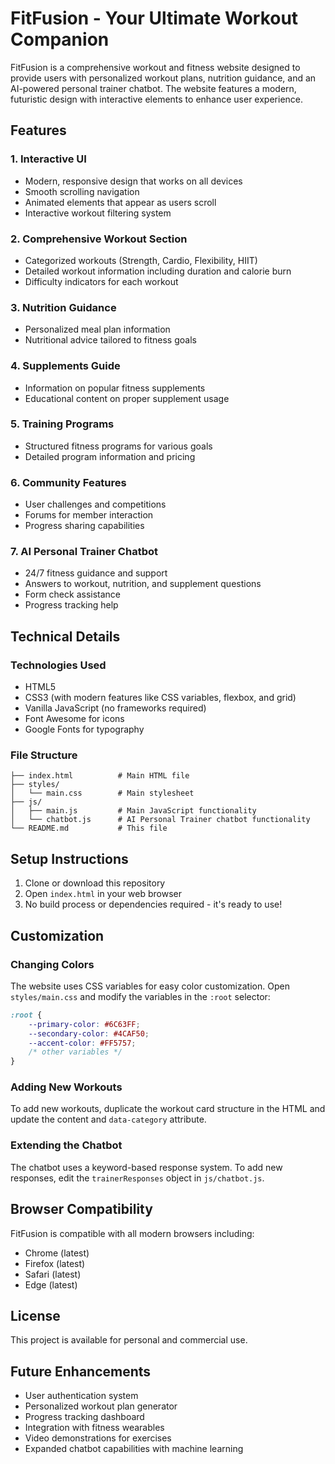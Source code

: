 # FitFusion - Your Ultimate Workout Companion

FitFusion is a comprehensive workout and fitness website designed to provide users with personalized workout plans, nutrition guidance, and an AI-powered personal trainer chatbot. The website features a modern, futuristic design with interactive elements to enhance user experience.

## Features

### 1. Interactive UI
- Modern, responsive design that works on all devices
- Smooth scrolling navigation
- Animated elements that appear as users scroll
- Interactive workout filtering system

### 2. Comprehensive Workout Section
- Categorized workouts (Strength, Cardio, Flexibility, HIIT)
- Detailed workout information including duration and calorie burn
- Difficulty indicators for each workout

### 3. Nutrition Guidance
- Personalized meal plan information
- Nutritional advice tailored to fitness goals

### 4. Supplements Guide
- Information on popular fitness supplements
- Educational content on proper supplement usage

### 5. Training Programs
- Structured fitness programs for various goals
- Detailed program information and pricing

### 6. Community Features
- User challenges and competitions
- Forums for member interaction
- Progress sharing capabilities

### 7. AI Personal Trainer Chatbot
- 24/7 fitness guidance and support
- Answers to workout, nutrition, and supplement questions
- Form check assistance
- Progress tracking help

## Technical Details

### Technologies Used
- HTML5
- CSS3 (with modern features like CSS variables, flexbox, and grid)
- Vanilla JavaScript (no frameworks required)
- Font Awesome for icons
- Google Fonts for typography

### File Structure
```
├── index.html          # Main HTML file
├── styles/
│   └── main.css        # Main stylesheet
├── js/
│   ├── main.js         # Main JavaScript functionality
│   └── chatbot.js      # AI Personal Trainer chatbot functionality
└── README.md           # This file
```

## Setup Instructions

1. Clone or download this repository
2. Open `index.html` in your web browser
3. No build process or dependencies required - it's ready to use!

## Customization

### Changing Colors
The website uses CSS variables for easy color customization. Open `styles/main.css` and modify the variables in the `:root` selector:

```css
:root {
    --primary-color: #6C63FF;
    --secondary-color: #4CAF50;
    --accent-color: #FF5757;
    /* other variables */
}
```

### Adding New Workouts
To add new workouts, duplicate the workout card structure in the HTML and update the content and `data-category` attribute.

### Extending the Chatbot
The chatbot uses a keyword-based response system. To add new responses, edit the `trainerResponses` object in `js/chatbot.js`.

## Browser Compatibility

FitFusion is compatible with all modern browsers including:
- Chrome (latest)
- Firefox (latest)
- Safari (latest)
- Edge (latest)

## License

This project is available for personal and commercial use.

## Future Enhancements

- User authentication system
- Personalized workout plan generator
- Progress tracking dashboard
- Integration with fitness wearables
- Video demonstrations for exercises
- Expanded chatbot capabilities with machine learning